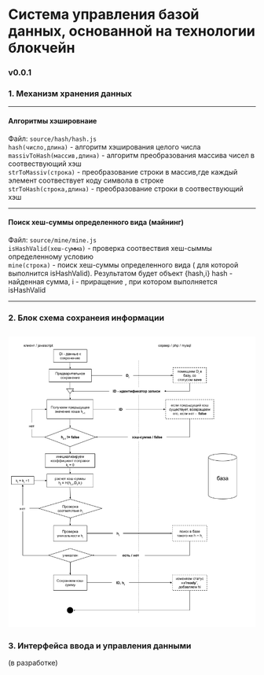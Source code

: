 
# Система управления базой данных, основанной на технологии блокчейн 
### v0.0.1 
### 1. Механизм хранения данных
---
#### Алгоритмы хэшировнаие
Файл:  `source/hash/hash.js`\
`hash(число,длина)` - алгоритм хэширования целого числа\
`massivToHash(массив,длина)` - алгоритм преобразования массива чисел в соотвествующий хэш\
`strToMassiv(строка)` - преобразование строки в массив,где каждый элемент соотвествует коду символа в строке\
`strToHash(строка,длина)` - преобразование строки в соотвествующий хэш

---
#### Поиск хеш-суммы определенного вида (майнинг)
 Файл:  `source/mine/mine.js`\
`isHashValid(хеш-сумма)` - проверка соотвествия хеш-сыммы определенному условию\
`mine(строка)` - поиск хеш-суммы определенного вида ( для которой выполнится isHashValid). Результатом 
будет объект {hash,i} hash - найденная сумма, i - приращение , при котором выполняется isHashValid

---
### 2. Блок схема сохранеия информации 

![блок-схема](./media/bs-save-info.png)
---
### 3. Интерфейса ввода и управления данными

(в разработке)

